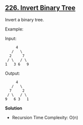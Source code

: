 ## [226. Invert Binary Tree](https://leetcode.com/problems/invert-binary-tree/)  
Invert a binary tree.

Example:

Input:
```
     4
   /   \
  2     7
 / \   / \
1   3 6   9
```
Output:
```
     4
   /   \
  7     2
 / \   / \
9   6 3   1
```

**Solution**  
* Recursion 
    Time Complexity: O(n)